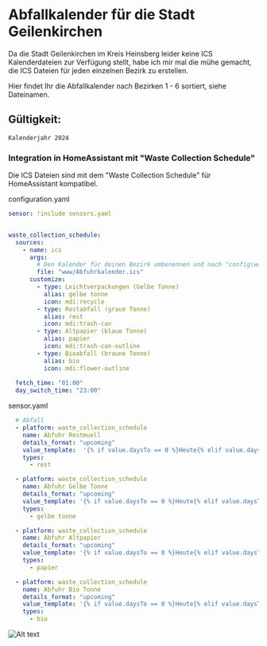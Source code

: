 # Abfallkalender für die Stadt Geilenkirchen

Da die Stadt Geilenkirchen im Kreis Heinsberg leider keine ICS Kalenderdateien zur Verfügung stellt, habe ich mir mal die mühe gemacht, die ICS Dateien für jeden einzelnen Bezirk zu erstellen.

Hier findet Ihr die Abfallkalender nach Bezirken 1 - 6 sortiert, siehe Dateinamen.

## Gültigkeit:
````Kalenderjahr 2024````


### Integration in HomeAssistant mit "Waste Collection Schedule"

Die ICS Dateien sind mit dem "Waste Collection Schedule" für HomeAssistant kompatibel.

configuration.yaml
``` yaml
sensor: !include sensors.yaml


waste_collection_schedule:
  sources:
    - name: ics
      args:
        # Den Kalender für deinen Bezirk umbenennen und nach "config\www" kopieren
        file: "www/Abfuhrkalender.ics"
      customize:
        - type: Leichtverpackungen (Gelbe Tonne)
          alias: gelbe tonne
          icon: mdi:recycle
        - type: Restabfall (graue Tonne)
          alias: rest
          icon: mdi:trash-can
        - type: Altpapier (blaue Tonne)
          alias: papier
          icon: mdi:trash-can-outline
        - type: Bioabfall (braune Tonne)
          alias: bio
          icon: mdi:flower-outline
          
  fetch_time: "01:00"
  day_switch_time: "23:00"
```

sensor.yaml
``` yaml
  # Abfall
  - platform: waste_collection_schedule
    name: Abfuhr Restmuell
    details_format: "upcoming"
    value_template:  '{% if value.daysTo == 0 %}Heute{% elif value.daysTo == 1 %}Morgen{% else %}in {{value.daysTo}} Tagen{% endif %}'
    types:
      - rest

  - platform: waste_collection_schedule
    name: Abfuhr Gelbe Tonne
    details_format: "upcoming"
    value_template: '{% if value.daysTo == 0 %}Heute{% elif value.daysTo == 1 %}Morgen{% else %}in {{value.daysTo}} Tagen{% endif %}'
    types:
      - gelbe tonne

  - platform: waste_collection_schedule
    name: Abfuhr Altpapier
    details_format: "upcoming"
    value_template: '{% if value.daysTo == 0 %}Heute{% elif value.daysTo == 1 %}Morgen{% else %}in {{value.daysTo}} Tagen{% endif %}'
    types:
      - papier

  - platform: waste_collection_schedule
    name: Abfuhr Bio Tonne
    details_format: "upcoming"
    value_template: '{% if value.daysTo == 0 %}Heute{% elif value.daysTo == 1 %}Morgen{% else %}in {{value.daysTo}} Tagen{% endif %}'
    types:
      - bio

```

![Alt text](image.png)